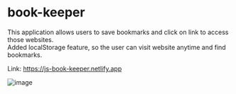 # book-keeper

This application allows users to save bookmarks and click on link to access those websites.<br>
Added localStorage feature, so the user can visit website anytime and find bookmarks.

Link: https://js-book-keeper.netlify.app


![image](https://github.com/diecorra/js-book-keeper/assets/32736570/7cc0713f-c18c-4ac7-9872-8d25fa0cffe8)
